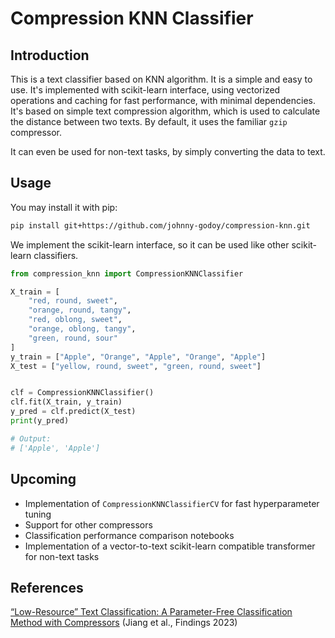 # Compression KNN Classifier

## Introduction

This is a text classifier based on KNN algorithm. It is a simple and easy to use.
It's implemented with scikit-learn interface, using vectorized operations and 
caching for fast performance, with minimal dependencies.
It's based on simple text compression algorithm, which is used to calculate the distance between two texts.
By default, it uses the familiar `gzip` compressor.

It can even be used for non-text tasks, by simply converting the data to text.

## Usage
You may install it with pip:

```bash
pip install git+https://github.com/johnny-godoy/compression-knn.git
```

We implement the scikit-learn interface, so it can be used like other scikit-learn classifiers.

```python
from compression_knn import CompressionKNNClassifier

X_train = [
    "red, round, sweet",
    "orange, round, tangy",
    "red, oblong, sweet",
    "orange, oblong, tangy",
    "green, round, sour"
]
y_train = ["Apple", "Orange", "Apple", "Orange", "Apple"]
X_test = ["yellow, round, sweet", "green, round, sweet"]


clf = CompressionKNNClassifier()
clf.fit(X_train, y_train)
y_pred = clf.predict(X_test)
print(y_pred)

# Output:
# ['Apple', 'Apple']
```

## Upcoming
* Implementation of `CompressionKNNClassifierCV` for fast hyperparameter tuning
* Support for other compressors
* Classification performance comparison notebooks
* Implementation of a vector-to-text scikit-learn compatible transformer for non-text 
  tasks

## References

[“Low-Resource” Text Classification: A Parameter-Free Classification Method with 
Compressors](https://aclanthology.org/2023.findings-acl.426) (Jiang et al., Findings 2023)